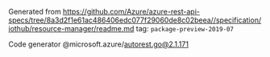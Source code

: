 Generated from https://github.com/Azure/azure-rest-api-specs/tree/8a3d2f1e61ac486406edc077f29060de8c02beea//specification/iothub/resource-manager/readme.md tag: `package-preview-2019-07`

Code generator @microsoft.azure/autorest.go@2.1.171


